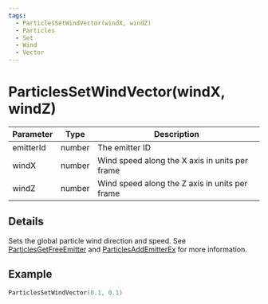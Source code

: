 ```yaml
---
tags:
  - ParticlesSetWindVector(windX, windZ)
  - Particles
  - Set
  - Wind
  - Vector
---
```


# ParticlesSetWindVector(windX, windZ)

| Parameter | Type   | Description                                    |
| --------- | ------ | ---------------------------------------------- |
| emitterId | number | The emitter ID                                 |
| windX     | number | Wind speed along the X axis in units per frame |
| windZ     | number | Wind speed along the Z axis in units per frame |

## Details

Sets the global particle wind direction and speed. See [ParticlesGetFreeEmitter](./ParticlesGetFreeEmitter.md) and [ParticlesAddEmitterEx](./ParticlesAddEmitterEx.md) for more information.

## Example

```lua
ParticlesSetWindVector(0.1, 0.1)
```
